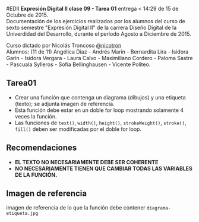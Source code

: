 #EDII
**Expresión Digital II clase 09 - Tarea 01** entrega < 14:29 de 15 de Octubre de 2015.  
Documentación de los ejercicios realizados por los alumnos del curso de sexto semestre "Expresión Digital II" de la carrera Diseño Digital de la Univerdidad del Desarrollo, durante el período Agosto a Diciembre de 2015.  

Curso dictado por Nicolás Troncoso [@nicotron](http://www.twitter.com/nicotron/)  
Alumnos: (11 de 11) Angélica Diaz - Andrés Marin - Bernardita Lira - Isidora Garin - Isidora Vergara - Laura Calvo - Maximiliano Cordero - Paloma Sastre - Pascuala Sylleros - Sofia Bellinghausen - Vicente Politeo.

Tarea01
-
- Crear una función que contenga un diagrama (dibujos) y una etiqueta (texto); se adjunta imagen de referencia.
- Esta función debe estar en un doble for loop mostrando solamente 4 veces la función.
- Las funciones de `text()`, `width()`, `height()`, `strokeWeight()`, `stroke()`, `fill()` deben ser modificadas por el doble for loop. 

Recomendaciones
-
- **EL TEXTO NO NECESARIAMENTE DEBE SER COHERENTE**  
- **NO NECESARIAMENTE TIENEN QUE CAMBIAR TODAS LAS VARIABLES DE LA FUNCIÓN.**

Imagen de referencia
-
imagen de referencia de lo que la función debe contener `diagrama-etiqueta.jpg`
